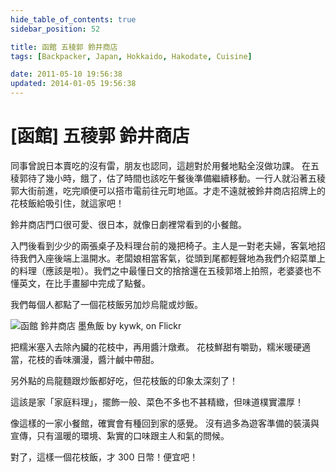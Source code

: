 ```yaml
---
hide_table_of_contents: true
sidebar_position: 52

title: 函館 五稜郭 鈴井商店
tags: [Backpacker, Japan, Hokkaido, Hakodate, Cuisine]

date: 2011-05-10 19:56:38
updated: 2014-01-05 19:56:38
---
```


[函館] 五稜郭 鈴井商店
===================

同事曾說日本賣吃的沒有雷，朋友也認同，這趟對於用餐地點全沒做功課。
在五稜郭待了幾小時，餓了，估了時間也該吃午餐後準備繼續移動。一行人就沿著五稜郭大街前進，吃完順便可以搭市電前往元町地區。才走不遠就被鈴井商店招牌上的花枝飯給吸引住，就這家吧！

鈴井商店門口很可愛、很日本，就像日劇裡常看到的小餐館。

入門後看到少少的兩張桌子及料理台前的幾把椅子。主人是一對老夫婦，客氣地招待我們入座後端上溫開水。老闆娘相當客氣，從頭到尾都輕聲地為我們介紹菜單上的料理（應該是啦）。我們之中最懂日文的捨捨還在五稜郭塔上拍照，老婆婆也不懂英文，在比手畫腳中完成了點餐。

我們每個人都點了一個花枝飯另加炒烏龍或炒飯。

![函館 鈴井商店 墨魚飯 by kywk, on Flickr](http://farm8.staticflickr.com/7098/7300259142_2ef20b3bfe_c.jpg)

把糯米塞入去除內臟的花枝中，再用醬汁燉煮。
花枝鮮甜有嚼勁，糯米暖硬適當，花枝的香味瀰漫，醬汁鹹中帶甜。

另外點的烏龍麵跟炒飯都好吃，但花枝飯的印象太深刻了！

這該是家「家庭料理」，擺飾一般、菜色不多也不甚精緻，但味道樸實濃厚！

像這樣的一家小餐館，確實會有種回到家的感覺。
沒有過多為遊客準備的裝潢與宣傳，只有溫暖的環境、紮實的口味跟主人和氣的問候。

對了，這樣一個花枝飯，才 300 日幣！便宜吧！
